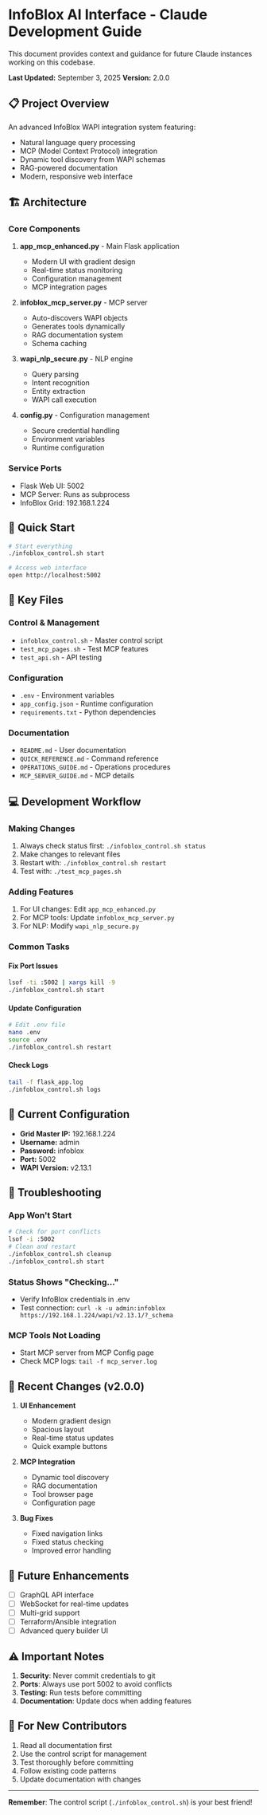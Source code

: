 # InfoBlox AI Interface - Claude Development Guide

This document provides context and guidance for future Claude instances working on this codebase.

**Last Updated:** September 3, 2025
**Version:** 2.0.0

## 📋 Project Overview

An advanced InfoBlox WAPI integration system featuring:
- Natural language query processing
- MCP (Model Context Protocol) integration
- Dynamic tool discovery from WAPI schemas
- RAG-powered documentation
- Modern, responsive web interface

## 🏗️ Architecture

### Core Components

1. **app_mcp_enhanced.py** - Main Flask application
   - Modern UI with gradient design
   - Real-time status monitoring
   - Configuration management
   - MCP integration pages

2. **infoblox_mcp_server.py** - MCP server
   - Auto-discovers WAPI objects
   - Generates tools dynamically
   - RAG documentation system
   - Schema caching

3. **wapi_nlp_secure.py** - NLP engine
   - Query parsing
   - Intent recognition
   - Entity extraction
   - WAPI call execution

4. **config.py** - Configuration management
   - Secure credential handling
   - Environment variables
   - Runtime configuration

### Service Ports
- Flask Web UI: 5002
- MCP Server: Runs as subprocess
- InfoBlox Grid: 192.168.1.224

## 🚀 Quick Start

```bash
# Start everything
./infoblox_control.sh start

# Access web interface
open http://localhost:5002
```

## 🔧 Key Files

### Control & Management
- `infoblox_control.sh` - Master control script
- `test_mcp_pages.sh` - Test MCP features
- `test_api.sh` - API testing

### Configuration
- `.env` - Environment variables
- `app_config.json` - Runtime configuration
- `requirements.txt` - Python dependencies

### Documentation
- `README.md` - User documentation
- `QUICK_REFERENCE.md` - Command reference
- `OPERATIONS_GUIDE.md` - Operations procedures
- `MCP_SERVER_GUIDE.md` - MCP details

## 💻 Development Workflow

### Making Changes
1. Always check status first: `./infoblox_control.sh status`
2. Make changes to relevant files
3. Restart with: `./infoblox_control.sh restart`
4. Test with: `./test_mcp_pages.sh`

### Adding Features
1. For UI changes: Edit `app_mcp_enhanced.py`
2. For MCP tools: Update `infoblox_mcp_server.py`
3. For NLP: Modify `wapi_nlp_secure.py`

### Common Tasks

#### Fix Port Issues
```bash
lsof -ti :5002 | xargs kill -9
./infoblox_control.sh start
```

#### Update Configuration
```bash
# Edit .env file
nano .env
source .env
./infoblox_control.sh restart
```

#### Check Logs
```bash
tail -f flask_app.log
./infoblox_control.sh logs
```

## 🎯 Current Configuration

- **Grid Master IP:** 192.168.1.224
- **Username:** admin
- **Password:** infoblox
- **Port:** 5002
- **WAPI Version:** v2.13.1

## 🐛 Troubleshooting

### App Won't Start
```bash
# Check for port conflicts
lsof -i :5002
# Clean and restart
./infoblox_control.sh cleanup
./infoblox_control.sh start
```

### Status Shows "Checking..."
- Verify InfoBlox credentials in .env
- Test connection: `curl -k -u admin:infoblox https://192.168.1.224/wapi/v2.13.1/?_schema`

### MCP Tools Not Loading
- Start MCP server from MCP Config page
- Check MCP logs: `tail -f mcp_server.log`

## 📝 Recent Changes (v2.0.0)

1. **UI Enhancement**
   - Modern gradient design
   - Spacious layout
   - Real-time status updates
   - Quick example buttons

2. **MCP Integration**
   - Dynamic tool discovery
   - RAG documentation
   - Tool browser page
   - Configuration page

3. **Bug Fixes**
   - Fixed navigation links
   - Fixed status checking
   - Improved error handling

## 🔮 Future Enhancements

- [ ] GraphQL API interface
- [ ] WebSocket for real-time updates
- [ ] Multi-grid support
- [ ] Terraform/Ansible integration
- [ ] Advanced query builder UI

## ⚠️ Important Notes

1. **Security**: Never commit credentials to git
2. **Ports**: Always use port 5002 to avoid conflicts
3. **Testing**: Run tests before committing
4. **Documentation**: Update docs when adding features

## 🤝 For New Contributors

1. Read all documentation first
2. Use the control script for management
3. Test thoroughly before committing
4. Follow existing code patterns
5. Update documentation with changes

---

**Remember**: The control script (`./infoblox_control.sh`) is your best friend!